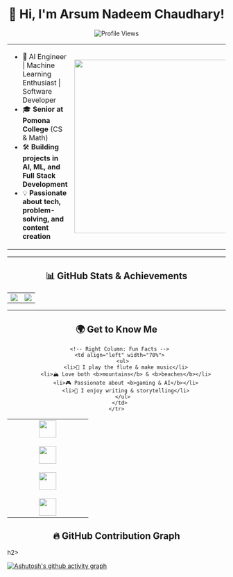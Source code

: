 <h1 align="center">👋 Hi, I'm Arsum Nadeem Chaudhary! </h1>

<p align="center">
  <img src="https://komarev.com/ghpvc/?username=AvidThinkerArsum&color=blue" alt="Profile Views" />
</p>


<div align="center">
  <table>
    <tr>
      <td>
        <ul>
          <li>🚀 AI Engineer | Machine Learning Enthusiast | Software Developer</li>
          <li>🎓 <b>Senior at Pomona College</b> (CS & Math)</li>
          <li>🛠 <b>Building projects in AI, ML, and Full Stack Development</b></li>
          <li>💡 <b>Passionate about tech, problem-solving, and content creation</b></li>
        </ul>
      </td>
      <td>
        <img src="https://user-images.githubusercontent.com/55389276/140866485-8fb1c876-9a8f-4d6a-98dc-08c4981eaf70.gif" width="400px"/>
      </td>
    </tr>
  </table>
</div>


---

<h2 align="center">📊 GitHub Stats & Achievements</h2>



<table>
  <tr>
    <td>
      <img src="https://github-readme-stats.vercel.app/api?username=AvidThinkerArsum&show_icons=true&theme=dark" />
    </td>
    <td>
      <img src="https://github-readme-stats.vercel.app/api/top-langs/?username=AvidThinkerArsum&layout=compact&theme=dark" />
    </td>
  </tr>
</table>

---

<h2 align="center">🌍 Get to Know Me</h2>

<div align="center">
  <table>
    <tr>
      <!-- Left Column: Social Icons (Now Vertical) -->
      <td align="center" width="30%">
        <a href="https://linkedin.com/in/arsum">
          <img src="https://cdn-icons-png.flaticon.com/128/174/174857.png" width="40px"/>
        </a>
        <br><br>
        <a href="https://twitter.com/arsum_nc">
          <img src="https://cdn-icons-png.flaticon.com/128/733/733579.png" width="40px"/>
        </a>
        <br><br>
        <a href="https://arsumnc.com/">
          <img src="https://cdn-icons-png.flaticon.com/128/888/888843.png" width="40px"/>
        </a>
        <br><br>
        <a href="mailto:arsumnadeemch16203@gmail.com">
          <img src="https://cdn-icons-png.flaticon.com/128/732/732200.png" width="40px"/>
        </a>
      </td>

      <!-- Right Column: Fun Facts -->
      <td align="left" width="70%">
        <ul>
          <li>🎵 I play the flute & make music</li>
          <li>🏔 Love both <b>mountains</b> & <b>beaches</b></li>
          <li>🎮 Passionate about <b>gaming & AI</b></li>
          <li>📝 I enjoy writing & storytelling</li>
        </ul>
      </td>
    </tr>
  </table>
</div>




<h2 align="center"> 🔥 GitHub Contribution Graph  </h2>h2>
  
[![Ashutosh's github activity graph](https://github-readme-activity-graph.vercel.app/graph?username=AvidThinkerArsum&theme=react-dark)](https://github.com/ashutosh00710/github-readme-activity-graph)
